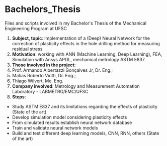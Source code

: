 # Bachelors_Thesis
Files and scripts involved in my Bachelor's Thesis of the Mechanical Engineering Program at UFSC


1. **Subject, topic**: Implementation of a (Deep) Neural Network for the correction of plasticity effects in the hole drilling method for measuring residual stress
2. **Motivation**: working with ANN (Machine Learning, Deep Learning), FEA, Simulation with Ansys APDL, mechanical metrology ASTM E837
3. **Those involved in the project**: 
4.  Prof. Armando Albertazzi Gonçalves Jr, Dr. Eng.; 
5.  Matias Roberto Viotti, Dr. Eng.; 
6.  Thiago Wilvert, Me. Eng.
7. **Company involved**: Metrology and Measurement Automation Laboratory - LABMETRO/EMC/UFSC
8. **Steps**:
  - Study ASTM E837 and its limitations regarding the effects of plasticity (State of the art)
  - Develop simulation model considering plasticity effects
  - From simulated results establish neural network database
  - Train and validate neural network models 
  - Build and test different deep learning models, CNN, RNN, others (State of the art) 




